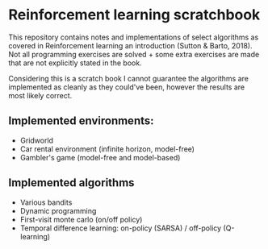 # Reinforcement learning scratchbook

This repository contains notes and implementations of select algorithms as covered in Reinforcement learning an introduction (Sutton & Barto, 2018). Not all programming exercises are solved + some extra exercises are made that are not explicitly stated in the book.

Considering this is a scratch book I cannot guarantee the algorithms are implemented as cleanly as they could've been, however the results are most likely correct.

## Implemented environments:

* Gridworld 
* Car rental environment (infinite horizon, model-free)
* Gambler's game (model-free and model-based)

## Implemented algorithms

* Various bandits
* Dynamic programming
* First-visit monte carlo (on/off policy)
* Temporal difference learning: on-policy (SARSA) / off-policy (Q-learning)

